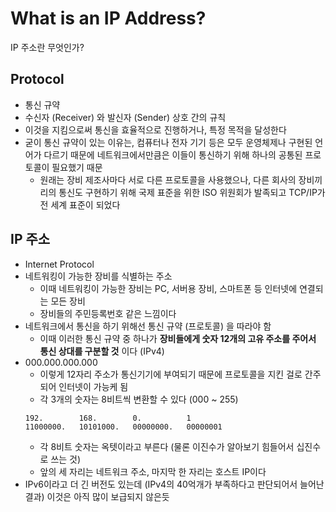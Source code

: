 # What is an IP Address?
IP 주소란 무엇인가?

## Protocol
- 통신 규약
- 수신자 (Receiver) 와 발신자 (Sender) 상호 간의 규칙
- 이것을 지킴으로써 통신을 효율적으로 진행하거나, 특정 목적을 달성한다
- 굳이 통신 규약이 있는 이유는, 컴퓨터나 전자 기기 등은 모두 운영체제나 구현된 언어가 다르기 때문에 네트워크에서만큼은 이들이 통신하기 위해 하나의 공통된 프로토콜이 필요했기 때문
	- 원래는 장비 제조사마다 서로 다른 프로토콜을 사용했으나, 다른 회사의 장비끼리의 통신도 구현하기 위해 국제 표준을 위한 ISO 위원회가 발족되고 TCP/IP가 전 세계 표준이 되었다

## IP 주소
- Internet Protocol
- 네트워킹이 가능한 장비를 식별하는 주소
	- 이때 네트워킹이 가능한 장비는 PC, 서버용 장비, 스마트폰 등 인터넷에 연결되는 모든 장비
	- 장비들의 주민등록번호 같은 느낌이다
- 네트워크에서 통신을 하기 위해선 통신 규약 (프로토콜) 을 따라야 함
	- 이때 이러한 통신 규약 중 하나가 **장비들에게 숫자 12개의 고유 주소를 주어서 통신 상대를 구분할 것** 이다 (IPv4)
- 000.000.000.000
	- 이렇게 12자리 주소가 통신기기에 부여되기 때문에 프로토콜을 지킨 걸로 간주되어 인터넷이 가능케 됨
	- 각 3개의 숫자는 8비트씩 변환할 수 있다 (000 ~ 255)
	```
	192.		168.		0.			1
	11000000. 	10101000.	00000000. 	00000001
	```
	- 각 8비트 숫자는 옥텟이라고 부른다 (물론 이진수가 알아보기 힘들어서 십진수로 쓰는 것)
	- 앞의 세 자리는 네트워크 주소, 마지막 한 자리는 호스트 IP이다
- IPv6이라고 더 긴 버전도 있는데 (IPv4의 40억개가 부족하다고 판단되어서 늘어난 결과) 이것은 아직 많이 보급되지 않은듯
